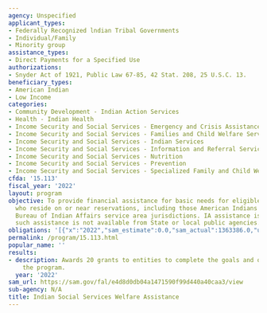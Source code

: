 ```yaml
---
agency: Unspecified
applicant_types:
- Federally Recognized lndian Tribal Governments
- Individual/Family
- Minority group
assistance_types:
- Direct Payments for a Specified Use
authorizations:
- Snyder Act of 1921, Public Law 67-85, 42 Stat. 208, 25 U.S.C. 13.
beneficiary_types:
- American Indian
- Low Income
categories:
- Community Development - Indian Action Services
- Health - Indian Health
- Income Security and Social Services - Emergency and Crisis Assistance
- Income Security and Social Services - Families and Child Welfare Services
- Income Security and Social Services - Indian Services
- Income Security and Social Services - Information and Referral Services
- Income Security and Social Services - Nutrition
- Income Security and Social Services - Prevention
- Income Security and Social Services - Specialized Family and Child Welfare Services
cfda: '15.113'
fiscal_year: '2022'
layout: program
objective: To provide financial assistance for basic needs for eligible American Indians
  who reside on or near reservations, including those American Indians living under
  Bureau of Indian Affairs service area jurisdictions. IA assistance is provided when
  such assistance is not available from State or local public agencies.
obligations: '[{"x":"2022","sam_estimate":0.0,"sam_actual":1363386.0,"usa_spending_actual":9266696.29},{"x":"2023","sam_estimate":1543376.0,"sam_actual":0.0,"usa_spending_actual":9199541.0},{"x":"2024","sam_estimate":1500000.0,"sam_actual":0.0,"usa_spending_actual":0.0}]'
permalink: /program/15.113.html
popular_name: ''
results:
- description: Awards 20 grants to entities to complete the goals and objectives of
    the program.
  year: '2022'
sam_url: https://sam.gov/fal/e4d8d0db04a1471590f99d440a40caa3/view
sub-agency: N/A
title: Indian Social Services Welfare Assistance
---
```

